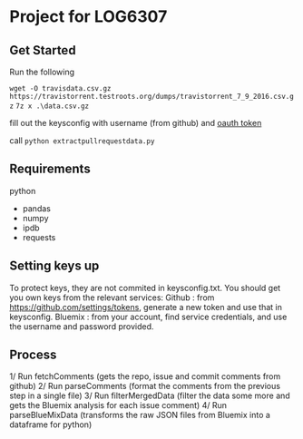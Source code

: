 # Project for LOG6307

## Get Started
Run the following

`wget -O travisdata.csv.gz https://travistorrent.testroots.org/dumps/travistorrent_7_9_2016.csv.gz`
`7z x .\data.csv.gz`

fill out the keysconfig with username (from github) and [oauth token](https://help.github.com/articles/creating-an-access-token-for-command-line-use/)

call `python extractpullrequestdata.py`


## Requirements
python
- pandas
- numpy
- ipdb
- requests

## Setting keys up
To protect keys, they are not commited in keysconfig.txt. You should get you own keys from the relevant services:
Github : from https://github.com/settings/tokens, generate a new token and use that in keysconfig.
Bluemix : from your account, find service credentials, and use the username and password provided.

## Process
1/ Run fetchComments (gets the repo, issue and commit comments from github)
2/ Run parseComments (format the comments from the previous step in a single file)
3/ Run filterMergedData (filter the data some more and gets the Bluemix analysis for each issue comment)
4/ Run parseBlueMixData (transforms the raw JSON files from Bluemix into a dataframe for python)